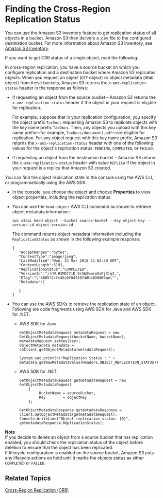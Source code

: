 # Finding the Cross\-Region Replication Status<a name="crr-status"></a>

You can use the Amazon S3 inventory feature to get replication status of all objects in a bucket\. Amazon S3 then delivers a \.csv file to the configured destination bucket\. For more information about Amazon S3 inventory, see [ Amazon S3 Inventory](storage-inventory.md)\.

If you want to get CRR status of a single object, read the following:

In cross\-region replication, you have a source bucket on which you configure replication and a destination bucket where Amazon S3 replicates objects\. When you request an object \(`GET` object\) or object metadata \(`HEAD` object\) from these buckets, Amazon S3 returns the `x-amz-replication-status` header in the response as follows: 
+ If requesting an object from the source bucket – Amazon S3 returns the `x-amz-replication-status` header if the object in your request is eligible for replication\. 

  For example, suppose that in your replication configuration, you specify the object prefix `TaxDocs` requesting Amazon S3 to replicate objects with the key name prefix `TaxDocs`\. Then, any objects you upload with this key name prefix—for example, `TaxDocs/document1.pdf`—are eligible for replication\. For any object request with this key name prefix, Amazon S3 returns the `x-amz-replication-status` header with one of the following values for the object's replication status: `PENDING`, `COMPLETED`, or `FAILED`\.
+ If requesting an object from the destination bucket – Amazon S3 returns the `x-amz-replication-status` header with value `REPLICA` if the object in your request is a replica that Amazon S3 created\.

You can find the object replication state in the console using the AWS CLI, or programmatically using the AWS SDK\. 
+ In the console, you choose the object and choose **Properties** to view object properties, including the replication status\. 
+ You can use the `head-object` AWS CLI command as shown to retrieve object metadata information:

  ```
  aws s3api head-object --bucket source-bucket --key object-key --version-id object-version-id           
  ```

  The command returns object metadata information including the `ReplicationStatus` as shown in the following example response:

  ```
  {
     "AcceptRanges":"bytes",
     "ContentType":"image/jpeg",
     "LastModified":"Mon, 23 Mar 2015 21:02:29 GMT",
     "ContentLength":3191,
     "ReplicationStatus":"COMPLETED",
     "VersionId":"jfnW.HIMOfYiD_9rGbSkmroXsFj3fqZ.",
     "ETag":"\"6805f2cfc46c0f04559748bb039d69ae\"",
     "Metadata":{
  
     }
  }
  ```
+ You can use the AWS SDKs to retrieve the replication state of an object\. Following are code fragments using AWS SDK for Java and AWS SDK for \.NET\. 
  + AWS SDK for Java

    ```
    GetObjectMetadataRequest metadataRequest = new GetObjectMetadataRequest(bucketName, bucketName);
    metadataRequest.setKey(key);
    ObjectMetadata metadata = s3Client.getObjectMetadata(metadataRequest);
    
    System.out.println("Replication Status : " + metadata.getRawMetadataValue(Headers.OBJECT_REPLICATION_STATUS));
    ```
  + AWS SDK for \.NET

    ```
    GetObjectMetadataRequest getmetadataRequest = new GetObjectMetadataRequest
        {
             BucketName = sourceBucket,
             Key        = objectKey
        };
    
    GetObjectMetadataResponse getmetadataResponse = client.GetObjectMetadata(getmetadataRequest);
    Console.WriteLine("Object replication status: {0}", getmetadataResponse.ReplicationStatus);
    ```

**Note**  
If you decide to delete an object from a source bucket that has replication enabled, you should check the replication status of the object before deletion to ensure that the object has been replicated\.   
If lifecycle configuration is enabled on the source bucket, Amazon S3 puts any lifecycle actions on hold until it marks the objects status as either `COMPLETED` or `FAILED`\.

## Related Topics<a name="crr-status-related-topics"></a>

[Cross\-Region Replication \(CRR\)](crr.md)
